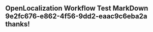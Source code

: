 <properties
ms.topic="hero-topic"
ms.test1="hero-topic"
ms.test2="test"/>


## OpenLocalization Workflow Test MarkDown 9e2fc676-e862-4f56-9dd2-eaac9c6eba2a thanks!



<!--HONumber=Aug16_HO4-->


